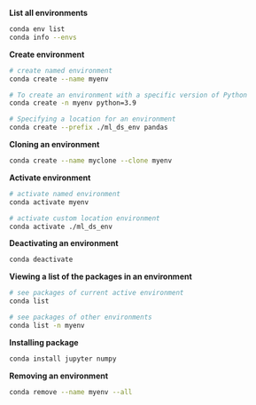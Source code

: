 **List all environments**

```bash
conda env list
conda info --envs
```

**Create environment**

```bash
# create named environment
conda create --name myenv

# To create an environment with a specific version of Python
conda create -n myenv python=3.9
```

```bash
# Specifying a location for an environment
conda create --prefix ./ml_ds_env pandas
```

**Cloning an environment**

```bash
conda create --name myclone --clone myenv
```

**Activate environment**

```bash
# activate named environment
conda activate myenv

# activate custom location environment
conda activate ./ml_ds_env
```

**Deactivating an environment**

```bash
conda deactivate
```

**Viewing a list of the packages in an environment**

```bash
# see packages of current active environment
conda list

# see packages of other environments
conda list -n myenv
```

**Installing package**

```bash
conda install jupyter numpy
```

**Removing an environment**

```bash
conda remove --name myenv --all
```
